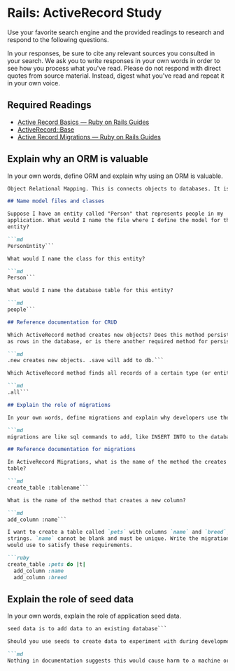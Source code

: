 # Rails: ActiveRecord Study

Use your favorite search engine and the provided readings to research and
respond to the following questions.

In your responses, be sure to cite any relevant sources you consulted in your
search. We ask you to write responses in your own words in order to see how you
process what you've read. Please do not respond with direct quotes from source
material. Instead, digest what you've read and repeat it in your own voice.

## Required Readings

-   [Active Record Basics — Ruby on Rails Guides](http://guides.rubyonrails.org/active_record_basics.html)
-   [ActiveRecord::Base](http://api.rubyonrails.org/classes/ActiveRecord/Base.html)
-   [Active Record Migrations — Ruby on Rails Guides](http://guides.rubyonrails.org/active_record_migrations.html)

## Explain why an ORM is valuable

In your own words, define ORM and explain why using an ORM is valuable.

```md
Object Relational Mapping. This is connects objects to databases. It is important because it streamlines between apps and db's, cutting out db code.```

## Name model files and classes

Suppose I have an entity called "Person" that represents people in my
application. What would I name the file where I define the model for this
entity?

```md
PersonEntity```

What would I name the class for this entity?

```md
Person```

What would I name the database table for this entity?

```md
people```

## Reference documentation for CRUD

Which ActiveRecord method creates new objects? Does this method persist objects
as rows in the database, or is there another required method for persistence?

```md
.new creates new objects. .save will add to db.```

Which ActiveRecord method finds all records of a certain type (or entity)?

```md
.all```

## Explain the role of migrations

In your own words, define migrations and explain why developers use them.

```md
migrations are like sql commands to add, like INSERT INTO to the database but done in a text editor. Devs use them because they can be reversed. ```

## Reference documentation for migrations

In ActiveRecord Migrations, what is the name of the method the creates a new
table?

```md
create_table :tablename```

What is the name of the method that creates a new column?

```md
add_column :name```

I want to create a table called `pets` with columns `name` and `breed`, both
strings. `name` cannot be blank and must be unique. Write the migration you
would use to satisfy these requirements.

```ruby
create_table :pets do |t|
  add_column :name
  add_column :breed
```

## Explain the role of seed data

In your own words, explain the role of application seed data.

```md
seed data is to add data to an existing database```

Should you use seeds to create data to experiment with during development?

```md
Nothing in documentation suggests this would cause harm to a machine or db, so why not.```
